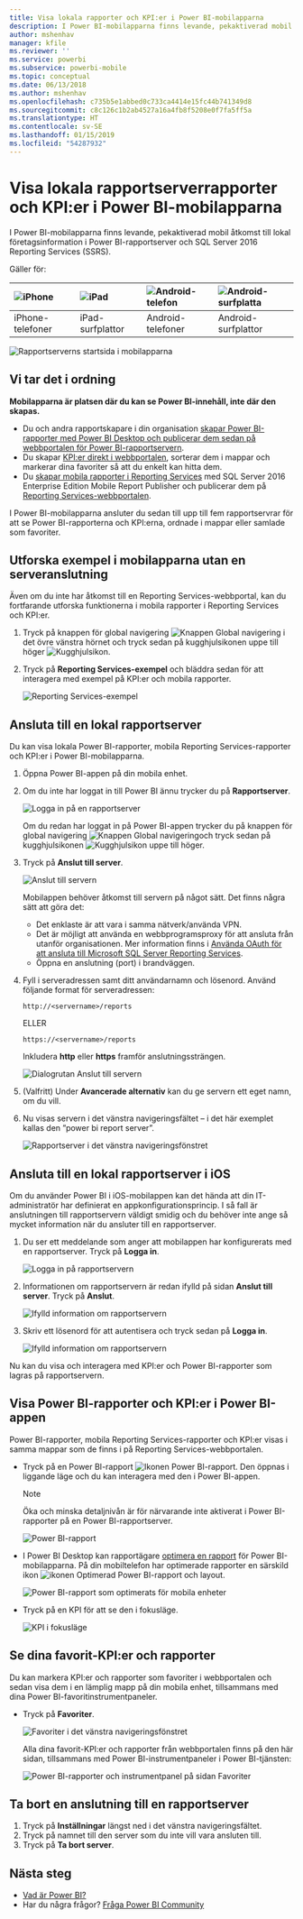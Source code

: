 ```yaml
---
title: Visa lokala rapporter och KPI:er i Power BI-mobilapparna
description: I Power BI-mobilapparna finns levande, pekaktiverad mobil åtkomst till lokal företagsinformation i SQL Server Reporting Services och Power BI-rapportservern.
author: mshenhav
manager: kfile
ms.reviewer: ''
ms.service: powerbi
ms.subservice: powerbi-mobile
ms.topic: conceptual
ms.date: 06/13/2018
ms.author: mshenhav
ms.openlocfilehash: c735b5e1abbed0c733ca4414e15fc44b741349d8
ms.sourcegitcommit: c8c126c1b2ab4527a16a4fb8f5208e0f7fa5ff5a
ms.translationtype: HT
ms.contentlocale: sv-SE
ms.lasthandoff: 01/15/2019
ms.locfileid: "54287932"
---
```

# <a name="view-on-premises-report-server-reports-and-kpis-in-the-power-bi-mobile-apps"></a>Visa lokala rapportserverrapporter och KPI:er i Power BI-mobilapparna

I Power BI-mobilapparna finns levande, pekaktiverad mobil åtkomst till lokal företagsinformation i Power BI-rapportserver och SQL Server 2016 Reporting Services (SSRS).

Gäller för:

| ![iPhone](./media/mobile-app-ssrs-kpis-mobile-on-premises-reports/iphone-logo-50-px.png) | ![iPad](./media/mobile-app-ssrs-kpis-mobile-on-premises-reports/ipad-logo-50-px.png) | ![Android-telefon](./media/mobile-app-ssrs-kpis-mobile-on-premises-reports/android-phone-logo-50-px.png) | ![Android-surfplatta](./media/mobile-app-ssrs-kpis-mobile-on-premises-reports/android-tablet-logo-50-px.png) |
|:--- |:--- |:--- |:--- |
| iPhone-telefoner |iPad-surfplattor |Android-telefoner |Android-surfplattor |


![Rapportserverns startsida i mobilapparna](./media/mobile-app-ssrs-kpis-mobile-on-premises-reports/power-bi-ipad-pbi-report-server-home.png)

## <a name="first-things-first"></a>Vi tar det i ordning
**Mobilapparna är platsen där du kan se Power BI-innehåll, inte där den skapas.**

* Du och andra rapportskapare i din organisation [skapar Power BI-rapporter med Power BI Desktop och publicerar dem sedan på webbportalen för Power BI-rapportservern](../../report-server/quickstart-create-powerbi-report.md). 
* Du skapar [KPI:er direkt i webbportalen](https://docs.microsoft.com/sql/reporting-services/working-with-kpis-in-reporting-services), sorterar dem i mappar och markerar dina favoriter så att du enkelt kan hitta dem. 
* Du [skapar mobila rapporter i Reporting Services](https://docs.microsoft.com/sql/reporting-services/mobile-reports/create-mobile-reports-with-sql-server-mobile-report-publisher) med SQL Server 2016 Enterprise Edition Mobile Report Publisher och publicerar dem på [Reporting Services-webbportalen](https://docs.microsoft.com/sql/reporting-services/web-portal-ssrs-native-mode).  

I Power BI-mobilapparna ansluter du sedan till upp till fem rapportservrar för att se Power BI-rapporterna och KPI:erna, ordnade i mappar eller samlade som favoriter. 

## <a name="explore-samples-in-the-mobile-apps-without-a-server-connection"></a>Utforska exempel i mobilapparna utan en serveranslutning
Även om du inte har åtkomst till en Reporting Services-webbportal, kan du fortfarande utforska funktionerna i mobila rapporter i Reporting Services och KPI:er. 

1. Tryck på knappen för global navigering ![Knappen Global navigering](././media/mobile-app-ssrs-kpis-mobile-on-premises-reports/power-bi-iphone-global-nav-button.png) i det övre vänstra hörnet och tryck sedan på kugghjulsikonen uppe till höger ![Kugghjulsikon](././media/mobile-app-ssrs-kpis-mobile-on-premises-reports/power-bi-ios-settings-icon.png).
2. Tryck på **Reporting Services-exempel** och bläddra sedan för att interagera med exempel på KPI:er och mobila rapporter.
   
   ![Reporting Services-exempel](./media/mobile-app-ssrs-kpis-mobile-on-premises-reports/power-bi-iphone-ssrs-samples.png)

## <a name="connect-to-an-on-premises-report-server"></a>Ansluta till en lokal rapportserver
Du kan visa lokala Power BI-rapporter, mobila Reporting Services-rapporter och KPI:er i Power BI-mobilapparna. 

1. Öppna Power BI-appen på din mobila enhet.
2. Om du inte har loggat in till Power BI ännu trycker du på **Rapportserver**.
   
   ![Logga in på en rapportserver](./media/mobile-app-ssrs-kpis-mobile-on-premises-reports/power-bi-connect-to-rs-login.png)
   
   Om du redan har loggat in på Power BI-appen trycker du på knappen för global navigering ![Knappen Global navigering](././media/mobile-app-ssrs-kpis-mobile-on-premises-reports/power-bi-iphone-global-nav-button.png)och tryck sedan på kugghjulsikonen ![Kugghjulsikon](././media/mobile-app-ssrs-kpis-mobile-on-premises-reports/power-bi-ios-settings-icon.png) uppe till höger.
3. Tryck på **Anslut till server**.
   
    ![Anslut till servern](./media/mobile-app-ssrs-kpis-mobile-on-premises-reports/power-bi-android-server-sign-in.png)

     Mobilappen behöver åtkomst till servern på något sätt. Det finns några sätt att göra det:

    - Det enklaste är att vara i samma nätverk/använda VPN.
    - Det är möjligt att använda en webbprogramsproxy för att ansluta från utanför organisationen. Mer information finns i [Använda OAuth för att ansluta till Microsoft SQL Server Reporting Services](mobile-oauth-ssrs.md). 
    - Öppna en anslutning (port) i brandväggen.

1. Fyll i serveradressen samt ditt användarnamn och lösenord. Använd följande format för serveradressen:
   
     `http://<servername>/reports`
   
     ELLER
   
     `https://<servername>/reports`
   
   Inkludera **http** eller **https** framför anslutningssträngen.
   
    ![Dialogrutan Anslut till servern](./media/mobile-app-ssrs-kpis-mobile-on-premises-reports/power-bi-ios-connect-to-server-dialog.png)
5. (Valfritt) Under **Avancerade alternativ** kan du ge servern ett eget namn, om du vill.
6. Nu visas servern i det vänstra navigeringsfältet – i det här exemplet kallas den ”power bi report server”.
   
   ![Rapportserver i det vänstra navigeringsfönstret](./media/mobile-app-ssrs-kpis-mobile-on-premises-reports/power-bi-iphone-left-nav-report-server.png)

## <a name="connect-to-an-on-premises-report-server-in-ios"></a>Ansluta till en lokal rapportserver i iOS

Om du använder Power BI i iOS-mobilappen kan det hända att din IT-administratör har definierat en appkonfigurationsprincip. I så fall är anslutningen till rapportservern väldigt smidig och du behöver inte ange så mycket information när du ansluter till en rapportserver. 

1. Du ser ett meddelande som anger att mobilappen har konfigurerats med en rapportserver. Tryck på **Logga in**.

    ![Logga in på rapportservern](./media/mobile-app-ssrs-kpis-mobile-on-premises-reports/power-bi-config-server-sign-in.png)

2.  Informationen om rapportservern är redan ifylld på sidan **Anslut till server**. Tryck på **Anslut**.

    ![Ifylld information om rapportservern](./media/mobile-app-ssrs-kpis-mobile-on-premises-reports/power-bi-ios-remote-configure-connect-server.png)

3. Skriv ett lösenord för att autentisera och tryck sedan på **Logga in**. 

    ![Ifylld information om rapportservern](./media/mobile-app-ssrs-kpis-mobile-on-premises-reports/power-bi-config-server-address.png)

Nu kan du visa och interagera med KPI:er och Power BI-rapporter som lagras på rapportservern.

## <a name="view-power-bi-reports-and-kpis-in-the-power-bi-app"></a>Visa Power BI-rapporter och KPI:er i Power BI-appen
Power BI-rapporter, mobila Reporting Services-rapporter och KPI:er visas i samma mappar som de finns i på Reporting Services-webbportalen. 

* Tryck på en Power BI-rapport ![Ikonen Power BI-rapport](./media/mobile-app-ssrs-kpis-mobile-on-premises-reports/power-bi-rs-mobile-report-icon.png). Den öppnas i liggande läge och du kan interagera med den i Power BI-appen.

    > [!NOTE]
  > Öka och minska detaljnivån är för närvarande inte aktiverat i Power BI-rapporter på en Power BI-rapportserver.
  
    ![Power BI-rapport](./media/mobile-app-ssrs-kpis-mobile-on-premises-reports/power-bi-iphone-report-server-report.png)
* I Power BI Desktop kan rapportägare [optimera en rapport](../../desktop-create-phone-report.md) för Power BI-mobilapparna. På din mobiltelefon har optimerade rapporter en särskild ikon ![ikonen Optimerad Power BI-rapport](./media/mobile-app-ssrs-kpis-mobile-on-premises-reports/power-bi-rs-mobile-optimized-icon.png) och layout.
  
    ![Power BI-rapport som optimerats för mobila enheter](./media/mobile-app-ssrs-kpis-mobile-on-premises-reports/power-bi-rs-mobile-optimized-report.png)
* Tryck på en KPI för att se den i fokusläge.
  
    ![KPI i fokusläge](./media/mobile-app-ssrs-kpis-mobile-on-premises-reports/pbi_ipad_ssmrp_tile.png)

## <a name="view-your-favorite-kpis-and-reports"></a>Se dina favorit-KPI:er och rapporter
Du kan markera KPI:er och rapporter som favoriter i webbportalen och sedan visa dem i en lämplig mapp på din mobila enhet, tillsammans med dina Power BI-favoritinstrumentpaneler.

* Tryck på **Favoriter**.
  
   ![Favoriter i det vänstra navigeringsfönstret](./media/mobile-app-ssrs-kpis-mobile-on-premises-reports/power-bi-ipad-faves-pbi-report-server-update.png)
  
   Alla dina favorit-KPI:er och rapporter från webbportalen finns på den här sidan, tillsammans med Power BI-instrumentpaneler i Power BI-tjänsten:
  
   ![Power BI-rapporter och instrumentpanel på sidan Favoriter](./media/mobile-app-ssrs-kpis-mobile-on-premises-reports/power-bi-ipad-favorites.png)

## <a name="remove-a-connection-to-a-report-server"></a>Ta bort en anslutning till en rapportserver
1. Tryck på **Inställningar** längst ned i det vänstra navigeringsfältet.
2. Tryck på namnet till den server som du inte vill vara ansluten till.
3. Tryck på **Ta bort server**.

## <a name="next-steps"></a>Nästa steg
* [Vad är Power BI?](../../power-bi-overview.md)  
* Har du några frågor? [Fråga Power BI Community](http://community.powerbi.com/)

